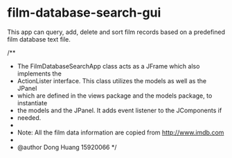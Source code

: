 # film-database-search-gui
This app can query, add, delete and sort film records based on a predefined film database text file.

/**
 * The FilmDatabaseSearchApp class acts as a JFrame which also implements the
 * ActionLister interface. This class utilizes the models as well as the JPanel
 * which are defined in the views package and the models package, to instantiate
 * the models and the JPanel. It adds event listener to the JComponents if
 * needed.
 * 
 * Note: All the film data information are copied from http://www.imdb.com
 * 
 * @author Dong Huang 15920066
 */